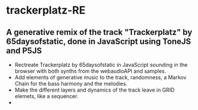 # trackerplatz-RE
A generative remix of the track "Trackerplatz" by 65daysofstatic, done in JavaScript using ToneJS and P5JS
-
- Rectreate Trackerplatz by 65daysofstatic in JavaScript sounding in the browser with both synths from the webaudioAPI and samples.
- Add elements of generative music to the track, randomness, a Markov Chain for the bass harmony and the melodies.
- Make the different layers and dynamics of the track leave in GRID elemets, like a sequencer.
- 

